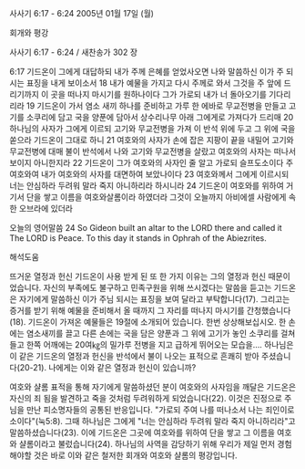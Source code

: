 사사기 6:17 - 6:24 
2005년 01월 17일 (월)

회개와 평강



사사기 6:17 - 6:24 / 새찬송가 302 장


6:17 기드온이 그에게 대답하되 내가 주께 은혜를 얻었사오면 나와 말씀하신 이가 주 되시는 표징을 내게 보이소서 18 내가 예물을 가지고 다시 주께로 와서 그것을 주 앞에 드리기까지 이 곳을 떠나지 마시기를 원하나이다 그가 가로되 내가 너 돌아오기를 기다리리라 19 기드온이 가서 염소 새끼 하나를 준비하고 가루 한 에바로 무교전병을 만들고 고기를 소쿠리에 담고 국을 양푼에 담아서 상수리나무 아래 그에게로 가져다가 드리매 20 하나님의 사자가 그에게 이르되 고기와 무교전병을 가져 이 반석 위에 두고 그 위에 국을 쏟으라 기드온이 그대로 하니 21 여호와의 사자가 손에 잡은 지팡이 끝을 내밀어 고기와 무교전병에 대매 불이 반석에서 나와 고기와 무교전병을 살랐고 여호와의 사자는 떠나서 보이지 아니한지라 22 기드온이 그가 여호와의 사자인 줄 알고 가로되 슬프도소이다 주 여호와여 내가 여호와의 사자를 대면하여 보았나이다 23 여호와께서 그에게 이르시되 너는 안심하라 두려워 말라 죽지 아니하리라 하시니라 24 기드온이 여호와를 위하여 거기서 단을 쌓고 이름을 여호와살롬이라 하였더라 그것이 오늘까지 아비에셀 사람에게 속한 오브라에 있더라

오늘의 영어말씀
24 So Gideon built an altar to the LORD there and called it The LORD is Peace. To this day it stands in Ophrah of the Abiezrites.

해석도움





뜨거운 열정과 헌신
기드온이 사용 받게 된 또 한 가지 이유는 그의 열정과 헌신 때문이었습니다. 자신의 부족에도 불구하고 민족구원을 위해 쓰시겠다는 말씀을 듣고는 기드온은 자기에게 말씀하신 이가 주님 되시는 표징을 보여 달라고 부탁합니다(17). 그리고는 증거를 받기 위해 예물을 준비해서 올 때까지 그 자리를 떠나지 마시기를 간청했습니다(18). 기드온이 가져온 예물들은 19절에 소개되어 있습니다. 한번 상상해보십시오. 한 손에는 염소새끼를 끌고 다른 손에는 국을 담은 양푼과 그 위에 고기가 놓인 소쿠리를 걸쳐들고 한쪽 어깨에는 20여㎏의 밀가루 전병을 지고 급하게 뛰어오는 모습을…. 하나님은 이 같은 기드온의 열정과 헌신을 반석에서 불이 나오는 표적으로 흔쾌히 받아 주셨습니다(20-21). 나에게는 이와 같은 열정과 헌신이 있습니까?    

여호와 샬롬
표적을 통해 자기에게 말씀하셨던 분이 여호와의 사자임을 깨달은 기드온은 자신의 죄 됨을 발견하고 죽을 것처럼 두려워하게 되었습니다(22). 이것은 진정으로 주님을 만난 피소명자들의 공통된 반응입니다. "가로되 주여 나를 떠나소서 나는 죄인이로소이다"(눅5:8). 그때 하나님은 그에게 "너는 안심하라 두려워 말라 죽지 아니하리라"고 말씀하셨습니다(23). 이에 기드온은 그곳에 여호와를 위하여 단을 쌓고 그 이름을 여호와 샬롬이라고 불렀습니다(24). 하나님의 사역을 감당하기 위해 우리가 제일 먼저 경험해야할 것은 바로 이와 같은 철저한 회개와 여호와 샬롬의 평강입니다.